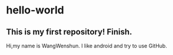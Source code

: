 # hello-world
This is my first repository!
Finish.
-----------------------------
Hi,my name is WangWenshun.
I like android and try to use GitHub.

